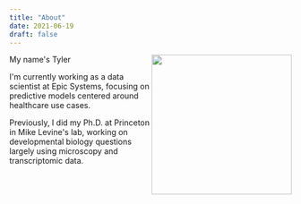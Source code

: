 ```yaml
---
title: "About"
date: 2021-06-19
draft: false
---
```

<img style="float:right" src="http://www.tylerheist.com/images/TylerHeist.jpg" height=250/> 

My name's Tyler

I'm currently working as a data scientist at Epic Systems, focusing on predictive models centered around healthcare use cases. 

Previously, I did my Ph.D. at Princeton in Mike Levine's lab, working on developmental biology questions largely using microscopy and transcriptomic data. 
